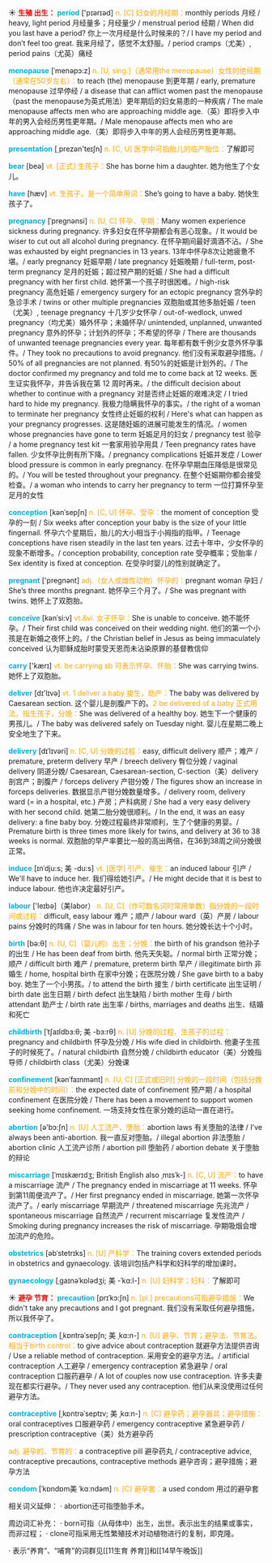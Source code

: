 ☀ <font color="red">**生殖 出生：**</font>
<font color="sky blue">**period**</font> ['pɪərɪəd] 
<font color="orange">n. [C] 妇女的月经期：</font>monthly periods 月经 / heavy, light period 月经量多；月经量少 / menstrual period 经期 / When did you last have a period? 你上一次月经是什么时候来的？/ I have my period and don’t feel too great. 我来月经了，感觉不太舒服。/ period cramps（尤美）, period pains（尤英）痛经
           
<font color="sky blue">**menopause**</font> [ˈmenəpɔ:z]
<font color="orange">n. [U, sing.]（通常用the menopause）女性的绝经期（通常在50岁左右）：</font>to reach (the) menopause 到更年期 / early, premature menopause 过早停经 / a disease that can afflict women past the menopause（past the menopause为英式用法）更年期后的妇女易患的一种疾病 / The male menopause affects men who are approaching middle age.（英）即将步入中年的男入会经历男性更年期。/ Male menopause affects men who are approaching middle age.（美）即将步入中年的男人会经历男性更年期。

<font color="sky blue">**presentation**</font> [͵prezən'teɪʃn] 
<font color="orange">n. [C, U] 医学中可指胎儿的临产胎位：</font>了解即可

<font color="sky blue">**bear**</font> [beə] 
<font color="orange">vt. [正式] 生孩子：</font>She has borne him a daughter. 她为他生了个女儿。

<font color="sky blue">**have**</font> [hæv] 
<font color="orange">vt. 生孩子。是一个简单用词：</font>She’s going to have a baby. 她快生孩子了。
           
<font color="sky blue">**pregnancy**</font> [ˈpregnənsi]
<font color="orange">n. [U, C] 怀孕、孕期：</font>Many women experience sickness during pregnancy. 许多妇女在怀孕期都会有恶心现象。/ It would be wiser to cut out all alcohol during pregnancy. 在怀孕期间最好滴酒不沾。/ She was exhausted by eight pregnancies in 13 years. 13年中怀孕8次让她疲惫不堪。/ early pregnancy 妊娠早期 / late pregnancy 妊娠晚期 / full-term, post-term pregnancy 足月的妊娠；超过预产期的妊娠 / She had a difficult pregnancy with her first child. 她怀第一个孩子时很困难。/ high-risk pregnancy 高危妊娠 / emergency surgery for an ectopic pregnancy 宫外孕的急诊手术 / twins or other multiple pregnancies 双胞胎或其他多胎妊娠 / teen（尤美）, teenage pregnancy 十几岁少女怀孕 / out-of-wedlock, unwed pregnancy（均尤美）婚外怀孕；未婚怀孕/ unintended, unplanned, unwanted pregnancy 意外的怀孕；计划外的怀孕；不希望的怀孕 / There are thousands of unwanted teenage pregnancies every year. 每年都有数千例少女意外怀孕事件。/ They took no precautions to avoid pregnancy. 他们没有采取避孕措施。/ 50% of all pregnancies are not planned. 有50%的妊娠是计划外的。/ The doctor confirmed my pregnancy and told me to come back at 12 weeks. 医生证实我怀孕，并告诉我在第 12 周时再来。/ the difficult decision about whether to continue with a pregnancy 对是否终止妊娠的艰难决定 / I tried hard to hide my pregnancy. 我极力隐瞒我怀孕的事实。/ the right of a woman to terminate her pregnancy 女性终止妊娠的权利 / Here's what can happen as your pregnancy progresses. 这是随妊娠的进展可能发生的情况。/ women whose pregnancies have gone to term 妊娠足月的妇女 / pregnancy test 验孕 / a home pregnancy test kit 一套家用验孕用具 / Teen pregnancy rates have fallen. 少女怀孕比例有所下降。/ pregnancy complications 妊娠并发症 / Lower blood pressure is common in early pregnancy. 在怀孕早期血压降低是很常见的。/ You will be tested throughout your pregnancy. 在整个妊娠期你都会接受检查。/ a woman who intends to carry her pregnancy to term 一位打算怀孕至足月的女性

<font color="sky blue">**conception**</font> [kənˈsepʃn]
<font color="orange">n. [C, U] 怀孕、受孕：</font>the moment of conception 受孕的一刻 / Six weeks after conception your baby is the size of your little fingernail. 怀孕六个星期后，胎儿的大小相当于小拇指的指甲。/ Teenage conceptions have risen steadily in the last ten years. 过去十年中，少女怀孕的现象不断增多。/ conception probability, conception rate 受孕概率；受胎率 / Sex identity is fixed at conception. 在受孕时婴儿的性别就确定了。

<font color="sky blue">**pregnant**</font> ['preɡnənt] 
<font color="orange">adj.（女人或雌性动物）怀孕的：</font>pregnant woman 孕妇 / She’s three months pregnant. 她怀孕三个月了。/ She was pregnant with twins. 她怀上了双胞胎。
           
<font color="sky blue">**conceive**</font> [kənˈsi:v]
<font color="orange">vt.&vi. 女子怀孕：</font>She is unable to conceive. 她不能怀孕。/ Their first child was conceived on their wedding night. 他们的第一个小孩是在新婚之夜怀上的。/ the Christian belief in Jesus as being immaculately conceived 认为耶稣成胎时蒙受天恩而未沾染原罪的基督教信仰

<font color="sky blue">**carry**</font> ['kærɪ] 
<font color="orange">vt. be carrying sb 可表示怀孕、怀胎：</font>She was carrying twins. 她怀上了双胞胎。

<font color="sky blue">**deliver**</font> [dɪ'lɪvə] 
<font color="orange">vt. 1 deliver a baby 接生，助产：</font>The baby was delivered by Caesarean section. 这个婴儿是剖腹产下的。<font color="orange">2 be delivered of a baby 正式用法，指生孩子，分娩：</font>She was delivered of a healthy boy. 她生下一个健康的男孩儿。/ The baby was delivered safely on Tuesday night. 婴儿在星期二晚上安全地生了下来。
           
<font color="sky blue">**delivery**</font> [dɪˈlɪvəri]
<font color="orange">n. [C, U] 分娩的过程：</font>easy, difficult delivery 顺产；难产 / premature, preterm delivery 早产 / breech delivery 臀位分娩 / vaginal delivery 阴道分娩/ Caesarean, Caesarean-section, C-section（美）delivery 剖宫产；剖腹产 / forceps delivery 产钳分娩 / The figures show an increase in forceps deliveries. 数据显示产钳分娩数量增多。/ delivery room, delivery ward (= in a hospital, etc.) 产房；产科病房 / She had a very easy delivery with her second child. 她第二胎分娩很顺利。/ In the end, it was an easy delivery: a fine baby boy. 分娩过程最终非常顺利，生了个健康的男婴。/ Premature birth is three times more likely for twins, and delivery at 36 to 38 weeks is normal. 双胞胎的早产率要比一般的高出两倍，在36到38周之间分娩很正常。
            
<font color="sky blue">**induce**</font> [ɪnˈdju:s; 美 -du:s]
<font color="orange">vt. [医学] 引产、催生：</font>an induced labour 引产 / We'll have to induce her. 我们得给她引产。/ He might decide that it is best to induce labour. 他也许决定最好引产。

<font color="sky blue">**labour**</font> ['leɪbə]（美labor）
<font color="orange">n. [U, C]（作可数名词时常用单数）指分娩的一段时间或过程：</font>difficult, easy labour 难产；顺产 / labour ward（英）产房 / labour pains 分娩时的阵痛 / She was in labour for ten hours. 她分娩长达十个小时。

<font color="sky blue">**birth**</font> [bə:θ] 
<font color="orange">n. [U, C]（婴儿的）出生；分娩：</font>the birth of his grandson 他孙子的出生 / He has been deaf from birth. 他先天失聪。/ normal birth 正常分娩；顺产 / difficult birth 难产 / premature, preterm birth 早产 / illegitimate birth 非婚生 / home, hospital birth 在家中分娩；在医院分娩 / She gave birth to a baby boy. 她生了一个小男孩。/ to attend the birth 接生 / birth certificate 出生证明 / birth date 出生日期 / birth defect 出生缺陷 / birth mother 生母 / birth attendant 助产士 / birth rate 出生率 / births, marriages and deaths 出生、结婚和死亡
                     
<font color="sky blue">**childbirth**</font> [ˈtʃaɪldbɜ:θ; 美 -bɜ:rθ]
<font color="orange">n. [U] 分娩的过程、生孩子的过程：</font>pregnancy and childbirth 怀孕及分娩 / His wife died in childbirth. 他妻子生孩子的时候死了。/ natural childbirth 自然分娩 / childbirth educator（美）分娩指导师 / childbirth class（尤美）分娩课

<font color="sky blue">**confinement**</font> [kənˈfaɪnmənt]
<font color="orange">n. [U, C] [正式或旧时] 分娩的一段时间（包括分娩前和分娩中的时间）：</font>the expected date of confinement 预产期 / a hospital confinement 在医院分娩 / There has been a movement to support women seeking home confinement. 一场支持女性在家分娩的运动一直在进行。

<font color="sky blue">**abortion**</font> [ə'bɔ:ʃn] 
<font color="orange">n. [U] 人工流产，堕胎：</font>abortion laws 有关堕胎的法律 / I’ve always been anti-abortion. 我一直反对堕胎。/ illegal abortion 非法堕胎 / abortion clinic 人工流产诊所 / abortion pill 堕胎药 / abortion debate 关于堕胎的辩论
                      
<font color="sky blue">**miscarriage**</font> [ˈmɪskærɪdʒ; British English also ˌmɪsˈk-]
<font color="orange">n. [C, U] 流产：</font>to have a miscarriage 流产 / The pregnancy ended in miscarriage at 11 weeks. 怀孕到第11周便流产了。/ Her first pregnancy ended in miscarriage. 她第一次怀孕流产了。/ early miscarriage 早期流产 / threatened miscarriage 先兆流产 / spontaneous miscarriage 自然流产 / recurrent miscarriage 复发性流产 / Smoking during pregnancy increases the risk of miscarriage. 孕期吸烟会增加流产的危险。

<font color="sky blue">**obstetrics**</font> [əbˈstetrɪks]
<font color="orange">n. [U] 产科学：</font>The training covers extended periods in obstetrics and gynaecology. 该培训包括产科学和妇科学的增加课时。

<font color="sky blue">**gynaecology**</font> [ˌgaɪnəˈkɒlədʒi; 美 -ˈkɑ:l-]
<font color="orange">n. [U] 妇科学；妇科：</font>了解即可

☀ <font color="red">**避孕 节育：**</font>
<font color="sky blue">**precaution**</font> [prɪˈkɔ:ʃn]
<font color="orange">n. [pl.] precautions可指避孕措施：</font>We didn't take any precautions and I got pregnant. 我们没有采取任何避孕措施，所以我怀孕了。
           
<font color="sky blue">**contraception**</font> [ˌkɒntrəˈsepʃn; 美 ˌkɑ:n-]
<font color="orange">n. [U] 避孕、节育；避孕法、节育法。相当于birth control：</font>to give advice about contraception 就避孕方法提供咨询 / Use a reliable method of contraception. 采用安全的避孕方法。/ artificial contraception 人工避孕 / emergency contraception 紧急避孕 / oral contraception 口服药避孕 / A lot of couples now use contraception. 许多夫妻现在都实行避孕。/ They never used any contraception. 他们从来没使用过任何避孕方法。

<font color="sky blue">**contraceptive**</font> [ˌkɒntrəˈseptɪv; 美 ˌkɑ:n-]
<font color="orange">n. [C] 避孕药；避孕器具；避孕措施：</font>oral contraceptives 口服避孕药 / emergency contraceptive 紧急避孕药 / prescription contraceptive（美）处方避孕药

<font color="orange">adj. 避孕的、节育的：</font>a contraceptive pill 避孕药丸 / contraceptive advice, contraceptive precautions, contraceptive methods 避孕咨询；避孕措施；避孕方法
           
<font color="sky blue">**condom**</font> [ˈkɒndɒm美 ˈkɑːndəm]
<font color="orange">n. [C] 避孕套：</font>a used condom 用过的避孕套

相关词义延伸：
· abortion还可指堕胎手术。

周边词汇补充：
· born可指（从母体中）出生，出世。表示出生的结果或事实，而非过程；
· clone可指采用无性繁殖技术对动植物进行的复制，即克隆。

· 表示“养育”、“哺育”的词群见[[11生育 养育]]和[[14早午晚饭]]
